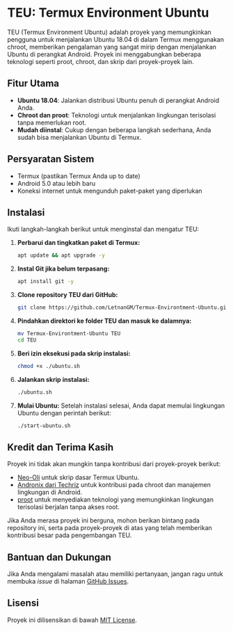 # TEU: Termux Environment Ubuntu

TEU (Termux Environment Ubuntu) adalah proyek yang memungkinkan pengguna untuk menjalankan Ubuntu 18.04 di dalam Termux menggunakan chroot, memberikan pengalaman yang sangat mirip dengan menjalankan Ubuntu di perangkat Android. Proyek ini menggabungkan beberapa teknologi seperti proot, chroot, dan skrip dari proyek-proyek lain.

## Fitur Utama

- **Ubuntu 18.04**: Jalankan distribusi Ubuntu penuh di perangkat Android Anda.
- **Chroot dan proot**: Teknologi untuk menjalankan lingkungan terisolasi tanpa memerlukan root.
- **Mudah diinstal**: Cukup dengan beberapa langkah sederhana, Anda sudah bisa menjalankan Ubuntu di Termux.

## Persyaratan Sistem

- Termux (pastikan Termux Anda up to date)
- Android 5.0 atau lebih baru
- Koneksi internet untuk mengunduh paket-paket yang diperlukan

## Instalasi

Ikuti langkah-langkah berikut untuk menginstal dan mengatur TEU:

1. **Perbarui dan tingkatkan paket di Termux:**
    ```bash
    apt update && apt upgrade -y
    ```

2. **Instal Git jika belum terpasang:**
    ```bash
    apt install git -y
    ```

3. **Clone repository TEU dari GitHub:**
    ```bash
    git clone https://github.com/LetnanGM/Termux-Environtment-Ubuntu.git
    ```

4. **Pindahkan direktori ke folder TEU dan masuk ke dalamnya:**
    ```bash
    mv Termux-Environtment-Ubuntu TEU
    cd TEU
    ```

5. **Beri izin eksekusi pada skrip instalasi:**
    ```bash
    chmod +x ./ubuntu.sh
    ```

6. **Jalankan skrip instalasi:**
    ```bash
    ./ubuntu.sh
    ```

7. **Mulai Ubuntu:**
   Setelah instalasi selesai, Anda dapat memulai lingkungan Ubuntu dengan perintah berikut:
    ```bash
    ./start-ubuntu.sh
    ```

## Kredit dan Terima Kasih

Proyek ini tidak akan mungkin tanpa kontribusi dari proyek-proyek berikut:

- [Neo-Oli](https://github.com/Neo-Oli) untuk skrip dasar Termux Ubuntu.
- [Andronix dari Techriz](https://github.com/Techriz/Andronix) untuk kontribusi pada chroot dan manajemen lingkungan di Android.
- [proot](https://proot-me.github.io/) untuk menyediakan teknologi yang memungkinkan lingkungan terisolasi berjalan tanpa akses root.

Jika Anda merasa proyek ini berguna, mohon berikan bintang pada repository ini, serta pada proyek-proyek di atas yang telah memberikan kontribusi besar pada pengembangan TEU.

## Bantuan dan Dukungan

Jika Anda mengalami masalah atau memiliki pertanyaan, jangan ragu untuk membuka *issue* di halaman [GitHub Issues](https://github.com/LetnanGM/Termux-Environtment-Ubuntu/issues).

## Lisensi

Proyek ini dilisensikan di bawah [MIT License](LICENSE).
